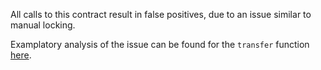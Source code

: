 All calls to this contract result in false positives, due to an issue similar
to manual locking. 

Examplatory analysis of the issue can be found for the `transfer` function <a href="0xa9059cbb-2-transfer(address,uint256)/README.md">here</a>.
